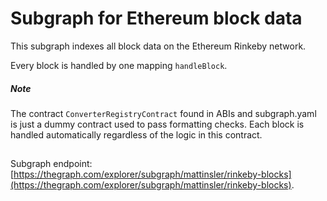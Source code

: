 # Subgraph for Ethereum block data

This subgraph indexes all block data on the Ethereum Rinkeby network.

Every block is handled by one mapping `handleBlock`.

##### Note

The contract `ConverterRegistryContract` found in ABIs and subgraph.yaml is just a dummy contract used to pass formatting checks. Each block is handled automatically regardless of the logic in this contract.

##

Subgraph endpoint: [https://thegraph.com/explorer/subgraph/mattinsler/rinkeby-blocks](https://thegraph.com/explorer/subgraph/mattinsler/rinkeby-blocks).
